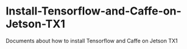 # Install-Tensorflow-and-Caffe-on-Jetson-TX1
Documents about how to install Tensorflow and Caffe on Jetson TX1
